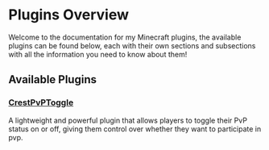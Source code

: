 # Plugins Overview

Welcome to the documentation for my Minecraft plugins, the available plugins can be found below, each with their own sections and subsections with all the information you need to know about them!

## Available Plugins

### [CrestPvPToggle](/plugins/crestpvptoggle/)
A lightweight and powerful plugin that allows players to toggle their PvP status on or off, giving them control over whether they want to participate in pvp.

